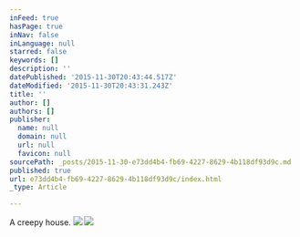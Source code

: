 ```yaml
---
inFeed: true
hasPage: true
inNav: false
inLanguage: null
starred: false
keywords: []
description: ''
datePublished: '2015-11-30T20:43:44.517Z'
dateModified: '2015-11-30T20:43:31.243Z'
title: ''
author: []
authors: []
publisher:
  name: null
  domain: null
  url: null
  favicon: null
sourcePath: _posts/2015-11-30-e73dd4b4-fb69-4227-8629-4b118df93d9c.md
published: true
url: e73dd4b4-fb69-4227-8629-4b118df93d9c/index.html
_type: Article

---
```

A creepy house.
![](https://the-grid-user-content.s3-us-west-2.amazonaws.com/791bc9c5-a980-41b1-a643-accf39ade408.jpg)
![](https://the-grid-user-content.s3-us-west-2.amazonaws.com/2891bcee-12de-4087-92b9-5d6541bd0d60.jpg)
